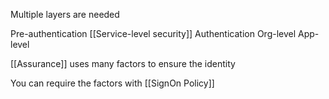 Multiple layers are needed

Pre-authentication
	[[Service-level security]]
Authentication
	Org-level
	App-level

[[Assurance]] uses many factors to ensure the identity

You can require the factors  with [[SignOn Policy]]